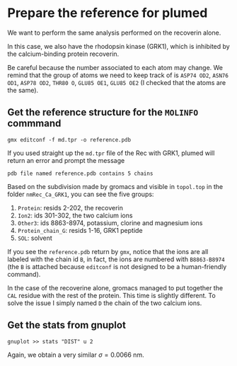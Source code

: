 
# Prepare the reference for plumed

We want to perform the same analysis performed on the recoverin alone. 

In this case, we also have the rhodopsin kinase (GRK1), which is inhibited by the calcium-binding protein recoverin. 

Be careful because the number associated to each atom may change. We remind that the group of atoms we need to keep track of is `ASP74 OD2`, `ASN76 OD1`, `ASP78 OD2`, `THR80 O`, `GLU85 OE1`, `GLU85 OE2` (I checked that the atoms are the same). 

## Get the reference structure for the `MOLINFO` commmand
```
gmx editconf -f md.tpr -o reference.pdb
```
If you used straight up the `md.tpr` file of the Rec with GRK1, plumed will return an error and prompt the message 
```
pdb file named reference.pdb contains 5 chains 
```
Based on the subdivision made by gromacs and visible in `topol.top` in the folder `nmRec_Ca_GRK1`, you can see the five groups: 
1. `Protein`: resids 2-202, the recoverin
2. `Ion2`: ids 301-302, the two calcium ions
3. `Other3`: ids 8863-8974, potassium, clorine and magnesium ions
4. `Protein_chain_G`: resids 1-16, GRK1 peptide
5. `SOL`: solvent 

If you see the `reference.pdb` return by `gmx`, notice that the ions are all labeled with the chain id `B`, in fact, the ions are numbered with `B8863-B8974` (the `B` is attached because `editconf` is not designed to be a human-friendly command).

In the case of the recoverine alone, gromacs managed to put together the `CAL` residue with the rest of the protein. This time is slightly different. To solve the issue I simply named `D` the chain of the two calcium ions.

## Get the stats from gnuplot
```
gnuplot >> stats "DIST" u 2
```
Again, we obtain a very similar $\sigma=0.0066$ nm. 

